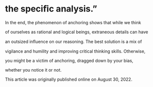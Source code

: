 # the speciﬁc analysis.”

In the end, the phenomenon of anchoring shows that while we think

of ourselves as rational and logical beings, extraneous details can have

an outsized inﬂuence on our reasoning. The best solution is a mix of

vigilance and humility and improving critical thinking skills. Otherwise,

you might be a victim of anchoring, dragged down by your bias,

whether you notice it or not.

This article was originally published online on August 30, 2022.